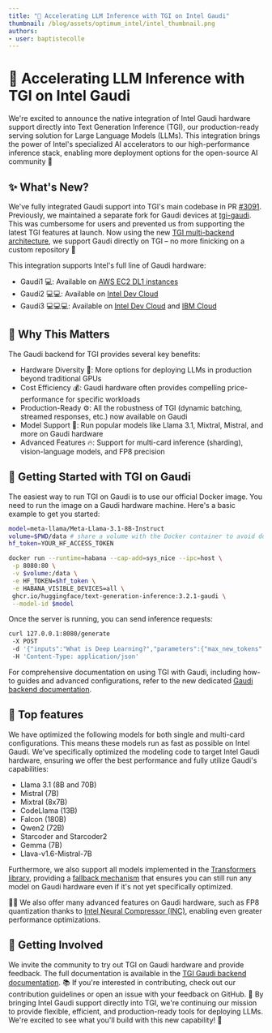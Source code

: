 ```yaml
---
title: "🚀 Accelerating LLM Inference with TGI on Intel Gaudi"
thumbnail: /blog/assets/optimum_intel/intel_thumbnail.png
authors:
- user: baptistecolle
---
```


# 🚀 Accelerating LLM Inference with TGI on Intel Gaudi

We're excited to announce the native integration of Intel Gaudi hardware support directly into Text Generation Inference (TGI), our production-ready serving solution for Large Language Models (LLMs). This integration brings the power of Intel's specialized AI accelerators to our high-performance inference stack, enabling more deployment options for the open-source AI community 🎉

## ✨ What's New? 

We've fully integrated Gaudi support into TGI's main codebase in PR [#3091](https://github.com/huggingface/text-generation-inference/pull/3091). Previously, we maintained a separate fork for Gaudi devices at [tgi-gaudi](https://github.com/huggingface/tgi-gaudi). This was cumbersome for users and prevented us from supporting the latest TGI features at launch. Now using the new [TGI multi-backend architecture](https://huggingface.co/blog/tgi-multi-backend), we support Gaudi directly on TGI – no more finicking on a custom repository 🙌

This integration supports Intel's full line of Gaudi hardware:
- Gaudi1 💻: Available on [AWS EC2 DL1 instances](https://aws.amazon.com/ec2/instance-types/dl1/)
- Gaudi2 💻💻: Available on [Intel Dev Cloud](https://ai.cloud.intel.com/)
- Gaudi3 💻💻💻: Available on [Intel Dev Cloud](https://ai.cloud.intel.com/) and [IBM Cloud](https://www.ibm.com/cloud)

## 🌟 Why This Matters 

The Gaudi backend for TGI provides several key benefits:
- Hardware Diversity 🔄: More options for deploying LLMs in production beyond traditional GPUs
- Cost Efficiency 💰: Gaudi hardware often provides compelling price-performance for specific workloads
- Production-Ready ⚙️: All the robustness of TGI (dynamic batching, streamed responses, etc.) now available on Gaudi
- Model Support 🤖: Run popular models like Llama 3.1, Mixtral, Mistral, and more on Gaudi hardware
- Advanced Features 🔥: Support for multi-card inference (sharding), vision-language models, and FP8 precision

## 🚦 Getting Started with TGI on Gaudi 

The easiest way to run TGI on Gaudi is to use our official Docker image. You need to run the image on a Gaudi hardware machine. Here's a basic example to get you started: 

```bash
model=meta-llama/Meta-Llama-3.1-8B-Instruct 
volume=$PWD/data # share a volume with the Docker container to avoid downloading weights every run 
hf_token=YOUR_HF_ACCESS_TOKEN

docker run --runtime=habana --cap-add=sys_nice --ipc=host \
 -p 8080:80 \
 -v $volume:/data \
 -e HF_TOKEN=$hf_token \
 -e HABANA_VISIBLE_DEVICES=all \
 ghcr.io/huggingface/text-generation-inference:3.2.1-gaudi \
 --model-id $model 
```

Once the server is running, you can send inference requests: 

```bash
curl 127.0.0.1:8080/generate
 -X POST
 -d '{"inputs":"What is Deep Learning?","parameters":{"max_new_tokens":32}}'
 -H 'Content-Type: application/json'
```

For comprehensive documentation on using TGI with Gaudi, including how-to guides and advanced configurations, refer to the new dedicated [Gaudi backend documentation](https://huggingface.co/docs/text-generation-inference/backends/gaudi).

## 🎉 Top features

We have optimized the following models for both single and multi-card configurations. This means these models run as fast as possible on Intel Gaudi. We've specifically optimized the modeling code to target Intel Gaudi hardware, ensuring we offer the best performance and fully utilize Gaudi's capabilities:

- Llama 3.1 (8B and 70B)
- Mistral (7B)
- Mixtral (8x7B)
- CodeLlama (13B)
- Falcon (180B)
- Qwen2 (72B) 
- Starcoder and Starcoder2 
- Gemma (7B) 
- Llava-v1.6-Mistral-7B 

Furthermore, we also support all models implemented in the [Transformers library](https://huggingface.co/docs/transformers/index), providing a [fallback mechanism](https://huggingface.co/docs/text-generation-inference/basic_tutorials/non_core_models) that ensures you can still run any model on Gaudi hardware even if it's not yet specifically optimized.

🏃‍♂️ We also offer many advanced features on Gaudi hardware, such as FP8 quantization thanks to [Intel Neural Compressor (INC)](https://docs.habana.ai/en/latest/PyTorch/Inference_on_PyTorch/Quantization/Inference_Using_FP8.html), enabling even greater performance optimizations.

## 💪 Getting Involved 

We invite the community to try out TGI on Gaudi hardware and provide feedback. The full documentation is available in the [TGI Gaudi backend documentation](https://huggingface.co/docs/text-generation-inference/backends/gaudi). 📚 If you're interested in contributing, check out our contribution guidelines or open an issue with your feedback on GitHub. 🤝 By bringing Intel Gaudi support directly into TGI, we're continuing our mission to provide flexible, efficient, and production-ready tools for deploying LLMs. We're excited to see what you'll build with this new capability! 🎉
